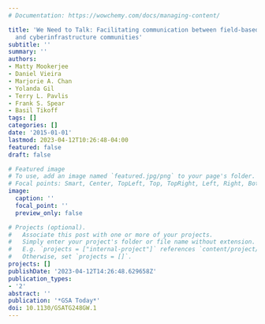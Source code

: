 ```yaml
---
# Documentation: https://wowchemy.com/docs/managing-content/

title: 'We Need to Talk: Facilitating communication between field-based geoscience
  and cyberinfrastructure communities'
subtitle: ''
summary: ''
authors:
- Matty Mookerjee
- Daniel Vieira
- Marjorie A. Chan
- Yolanda Gil
- Terry L. Pavlis
- Frank S. Spear
- Basil Tikoff
tags: []
categories: []
date: '2015-01-01'
lastmod: 2023-04-12T10:26:48-04:00
featured: false
draft: false

# Featured image
# To use, add an image named `featured.jpg/png` to your page's folder.
# Focal points: Smart, Center, TopLeft, Top, TopRight, Left, Right, BottomLeft, Bottom, BottomRight.
image:
  caption: ''
  focal_point: ''
  preview_only: false

# Projects (optional).
#   Associate this post with one or more of your projects.
#   Simply enter your project's folder or file name without extension.
#   E.g. `projects = ["internal-project"]` references `content/project/deep-learning/index.md`.
#   Otherwise, set `projects = []`.
projects: []
publishDate: '2023-04-12T14:26:48.629658Z'
publication_types:
- '2'
abstract: ''
publication: '*GSA Today*'
doi: 10.1130/GSATG248GW.1
---
```

